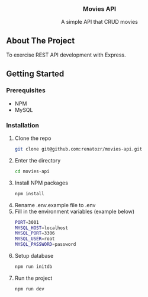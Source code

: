 <!-- PROJECT LOGO -->
<div align="center">
  <h3 align="center">Movies API</h3>

  <p align="center">
    A simple API that CRUD movies
    <br />
  </p>
</div>

<!-- ABOUT THE PROJECT -->

## About The Project

To exercise REST API development with Express.

<!-- GETTING STARTED -->

## Getting Started

### Prerequisites

- NPM
- MySQL

### Installation

1. Clone the repo
   ```sh
   git clone git@github.com:renatozr/movies-api.git
   ```
2. Enter the directory
   ```sh
   cd movies-api
   ```
3. Install NPM packages
   ```sh
   npm install
   ```
4. Rename .env.example file to .env
5. Fill in the environment variables (example below)
   ```sh
   PORT=3001
   MYSQL_HOST=localhost
   MYSQL_PORT=3306
   MYSQL_USER=root
   MYSQL_PASSWORD=password
   ```
6. Setup database
   ```sh
   npm run initdb
   ```
7. Run the project
   ```sh
   npm run dev
   ```
